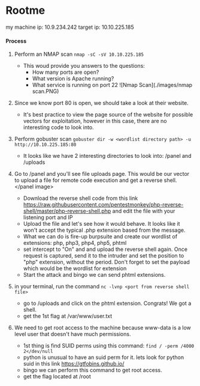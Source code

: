 # Rootme
my machine ip: 10.9.234.242
target ip: 10.10.225.185

#### Process
1. Perform an NMAP scan `nmap -sC -sV 10.10.225.185`
    - This woud provide you answers to the questions:
        - How many ports are open?
        - What version is Apache running?
        - What service is running on port 22
    ![Nmap Scan](./images/nmap scan.PNG)
2. Since we know port 80 is open, we should take a look at their website.
    <home page image>
    - It's best practice to view the page source of the website for possible vectors for exploitation, however in this case, there are no interesting code to look into.
3. Perform gobuster scan `gobuster dir -w <wordlist directory path> -u http://10.10.225.185:80`
    - It looks like we have 2 interesting directories to look into: /panel and /uploads
    <gobuster image>
4. Go to /panel and you'll see file uploads page. This would be our vector to upload a file for remote code execution and get a reverse shell.
    </panel image>
    - Download the reverse shell code from this link https://raw.githubusercontent.com/pentestmonkey/php-reverse-shell/master/php-reverse-shell.php and edit the file with your listening port and IP
    - Upload the file and let's see how it would behave. It looks like it won't accept the typical .php extension based from the message.
        <denied upload image>
    - What we can do is fire-up burpsuite and create our wordlist of extensions: php, php3, php4, php5, phtml
    - set intercept to "On" and and upload the reverse shell again. Once request is captured, send it to the intruder and set the position to "php" extension, without the period. Don't forget to set the payload which would be the wordlist for extension
        <position set burp>
    - Start the attack and bingo we can send phtml extensions.
        <success upload burp>
5. in your terminal, run the command `nc -lvnp <port from reverse shell file>`
    <netcat image>
    - go to /uploads and click on the phtml extension. Congrats! We got a shell.
        <uploads directory image>
        <reverse shell image>
    - get the 1st flag at /var/www/user.txt

6. We need to get root access to the machine because www-data is a low level user that doesn't have much permissions.
    - 1st thing is find SUID perms using this command: `find / -perm /4000 2</dev/null`
        <suid perm image>
    - python is unusual to have an suid perm for it. lets look for python suid in this link https://gtfobins.github.io/
        <gtfobins image python>
    - bingo we can perform this command to get root access.
    - get the flag located at /root
